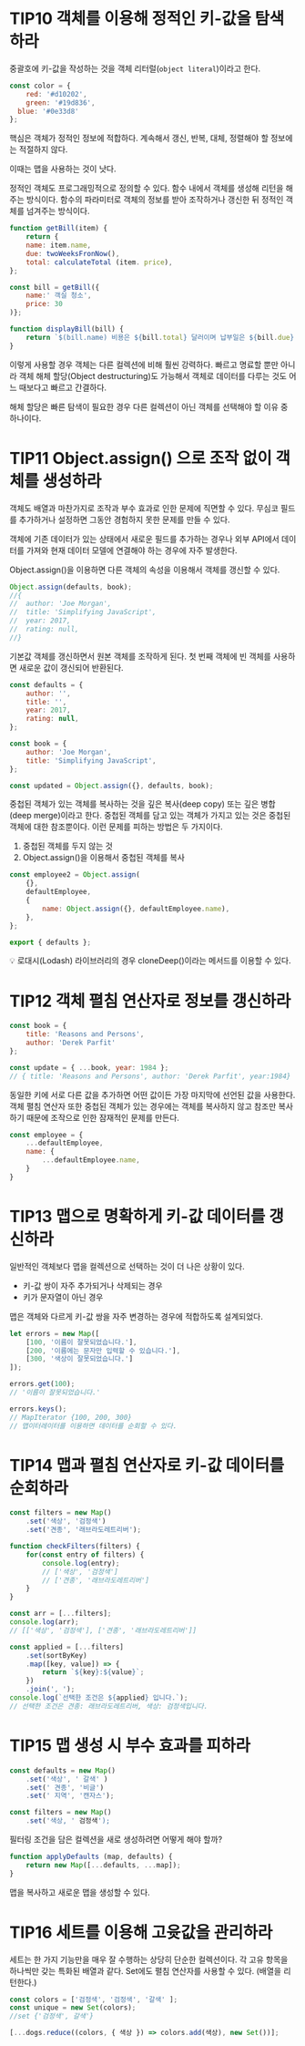 # TIP10 객체를 이용해 정적인 키-값을 탐색하라

중괄호에 키-값을 작성하는 것을 객체 리터럴(`object literal`)이라고 한다.

```jsx
const color = {
	red: '#d10202',
	green: '#19d836',
  blue: '#0e33d8'
};
```

핵심은 객체가 정적인 정보에 적합하다. 계속해서 갱신, 반복, 대체, 정렬해야 할 정보에는 적절하지 않다. 

이때는 맵을 사용하는 것이 낫다. 

정적인 객체도 프로그래밍적으로 정의할 수 있다. 함수 내에서 객체를 생성해 리턴을 해주는 방식이다. 함수의 파라미터로 객체의 정보를 받아 조작하거나 갱신한 뒤 정적인 객체를 넘겨주는 방식이다.

```jsx
function getBill(item) {
	return {
	name: item.name,
	due: twoWeeksFronNow(),
	total: calculateTotal (item. price), 
};

const bill = getBill({
	name:' 객실 청소',
	price: 30
)};

function displayBill(bill) {
	return `$(bill.name) 비용은 ${bill.total} 달러이며 납부일은 ${bill.due} 입니다.`;
}
```

이렇게 사용할 경우 객체는 다른 컬렉션에 비해 훨씬 강력하다. 빠르고 명료할 뿐만 아니라 객체 해체 할당(Object destructuring)도 가능해서 객체로 데이터를 다루는 것도 어느 때보다고 빠르고 간결하다. 

해체 할당은 빠른 탐색이 필요한 경우 다른 컬렉션이 아닌 객체를 선택해야 할 이유 중 하나이다. 

# TIP11 Object.assign() 으로 조작 없이 객체를 생성하라

객체도 배열과 마찬가지로 조작과 부수 효과로 인한 문제에 직면할 수 있다. 무심코 필드를 추가하거나 설정하면 그동안 경험하지 못한 문제를 만들 수 있다. 

객체에 기존 데이터가 있는 상태에서 새로운 필드를 추가하는 경우나 외부 API에서 데이터를 가져와 현재 데이터 모델에 연결해야 하는 경우에 자주 발생한다. 

Object.assign()을 이용하면 다른 객체의 속성을 이용해서 객체를 갱신할 수 있다.

```jsx
Object.assign(defaults, book);
//{
//	author: 'Joe Morgan', 
//  title: 'Simplifying JavaScript',
//  year: 2017, 
//  rating: null,
//}
```

기본값 객체를 갱신하면서 원본 객체를 조작하게 된다. 첫 번째 객체에 빈 객체를 사용하면 새로운 값이 갱신되어 반환된다. 

```jsx
const defaults = {
	author: '',
	title: '', 
	year: 2017, 
	rating: null, 
};

const book = {
	author: 'Joe Morgan', 
	title: 'Simplifying JavaScript', 
};

const updated = Object.assign({}, defaults, book);
```

중첩된 객체가 있는 객체를 복사하는 것을 깊은 복사(deep copy) 또는 깊은 병합 (deep merge)이라고 한다. 중첩된 객체를 담고 있는 객체가 가지고 있는 것은 중첩된 객체에 대한 참조뿐이다. 이런 문제를 피하는 방법은 두 가지이다.

1. 중첩된 객체를 두지 않는 것
2. Object.assign()을 이용해서 중첩된 객체를 복사

```jsx
const employee2 = Object.assign(
	{}, 
	defaultEmployee,
	{
		name: Object.assign({}, defaultEmployee.name),
	},
};

export { defaults };
```

<aside>
💡 로대시(Lodash) 라이브러리의 경우 cloneDeep()이라는 메서드를 이용할 수 있다.

</aside>

# TIP12 객체 펼침 연산자로 정보를 갱신하라

```jsx
const book = {
	title: 'Reasons and Persons',
	author: 'Derek Parfit'
};

const update = { ...book, year: 1984 };
// { title: 'Reasons and Persons', author: 'Derek Parfit', year:1984}
```

동일한 키에 서로 다른 값을 추가하면 어떤 값이든 가장 마지막에 선언된 값을 사용한다. 객체 펼침 연산자 또한 중첩된 객체가 있는 경우에는 객체를 복사하지 않고 참조만 복사하기 때문에 조작으로 인한 잠재적인 문제를 만든다. 

```jsx
const employee = {
	...defaultEmployee,
	name: {
		...defaultEmployee.name,
	}
}
```

# TIP13 맵으로 명확하게 키-값 데이터를 갱신하라

일반적인 객체보다 맵을 컬렉션으로 선택하는 것이 더 나은 상황이 있다. 

- 키-값 쌍이 자주 추가되거나 삭제되는 경우
- 키가 문자열이 아닌 경우

맵은 객체와 다르게 키-값 쌍을 자주 변경하는 경우에 적합하도록 설계되었다. 

```jsx
let errors = new Map([
	[100, '이름이 잘못되었습니다.'],
	[200, '이름에는 문자만 입력할 수 있습니다.'],
	[300, '색상이 잘못되었습니다.']
]);

errors.get(100);
// '이름이 잘못되었습니다.'

errors.keys();
// MapIterator {100, 200, 300}
// 맵이터레이터를 이용하면 데이터를 순회할 수 있다. 
```

# TIP14 맵과 펼침 연산자로 키-값 데이터를 순회하라

```jsx
const filters = new Map()
	.set('색상', '검정색')
	.set('견종', '래브라도레트리버');

function checkFilters(filters) {
	for(const entry of filters) {
		console.log(entry);
		// ['색상', '검정색']
		// ['견종', '래브라도레트리버']
	}
}

const arr = [...filters];
console.log(arr);
// [['색상', '검정색'], ['견종', '래브라도레트리버']]

const applied = [...filters]
	.set(sortByKey)
	.map([key, value]) => {
		return `${key}:${value}`;
	})
	.join(', ');
console.log(`선택한 조건은 ${applied} 입니다.`);
// 선택한 조건은 견종: 래브라도레트리버, 색상: 검정색입니다.
```

# TIP15 맵 생성 시 부수 효과를 피하라

```jsx
const defaults = new Map()
	.set('색상', ' 갈색' )
	.set(' 견종', '비글')
	.set(' 지역', '캔자스');

const filters = new Map()
	.set('색상, ' 검정색');
```

필터링 조건을 담은 컬렉션을 새로 생성하려면 어떻게 해야 할까?

```jsx
function applyDefaults (map, defaults) {
	return new Map([...defaults, ...map]);
}
```

맵을 복사하고 새로운 맵을 생성할 수 있다. 

# TIP16 세트를 이용해 고윳값을 관리하라

세트는 한 가지 기능만을 매우 잘 수행하는 상당히 단순한 컬렉션이다. 각 고유 항목을 하나씩만 갖는 특화된 배열과 같다.  Set에도 펼침 연산자를 사용할 수 있다. (배열을 리턴한다.)

```jsx
const colors = ['검정색', '검정색', '갈색' ];
const unique = new Set(colors);
//set {'검정색', 갈색'}

[...dogs.reduce((colors, { 색상 }) => colors.add(색상), new Set())];
```